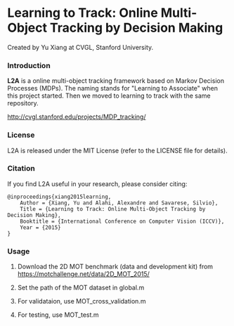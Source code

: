 # Learning to Track: Online Multi-Object Tracking by Decision Making

Created by Yu Xiang at CVGL, Stanford University.

### Introduction

**L2A** is a online multi-object tracking framework based on Markov Decision Processes (MDPs).
The naming stands for "Learning to Associate" when this project started.
Then we moved to learning to track with the same repository.

http://cvgl.stanford.edu/projects/MDP_tracking/

### License

L2A is released under the MIT License (refer to the LICENSE file for details).

### Citation

If you find L2A useful in your research, please consider citing:

    @inproceedings{xiang2015learning,
        Author = {Xiang, Yu and Alahi, Alexandre and Savarese, Silvio},
        Title = {Learning to Track: Online Multi-Object Tracking by Decision Making},
        Booktitle = {International Conference on Computer Vision (ICCV)},
        Year = {2015}
    }

### Usage

1. Download the 2D MOT benchmark (data and development kit) from https://motchallenge.net/data/2D_MOT_2015/

2. Set the path of the MOT dataset in global.m

3. For validataion, use MOT_cross_validation.m

4. For testing, use MOT_test.m
